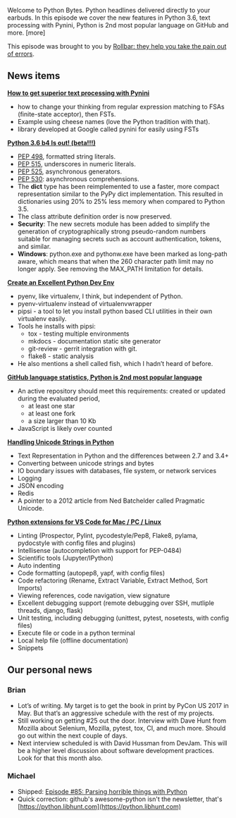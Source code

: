 Welcome to Python Bytes. Python headlines delivered directly to your earbuds. In this episode we cover the new features in Python 3.6, text processing with Pynini, Python is 2nd most popular language on GitHub and more. [more]

This episode was brought to you by [Rollbar: they help you take the pain out of errors](http://rollbar.com/pythonbytes).

## News items

[**How to get superior text processing with Pynini**](https://www.oreilly.com/ideas/how-to-get-superior-text-processing-in-python-with-pynini)

- how to change your thinking from regular expression matching to FSAs (finite-state acceptor), then FSTs.
- Example using cheese names (love the Python tradition with that).
- library developed at Google called pynini for easily using FSTs




[**Python 3.6 b4 Is out! (beta!!!)**](https://docs.python.org/3.6/whatsnew/3.6.html)

- [PEP 498](https://docs.python.org/3.6/whatsnew/3.6.html#whatsnew36-pep498), formatted string literals.
- [PEP 515](https://docs.python.org/3.6/whatsnew/3.6.html#whatsnew36-pep515), underscores in numeric literals.
- [PEP 525](https://docs.python.org/3.6/whatsnew/3.6.html#whatsnew36-pep525), asynchronous generators.
- [PEP 530](https://docs.python.org/3.6/whatsnew/3.6.html#whatsnew36-pep530): asynchronous comprehensions.
- The **dict** type has been reimplemented to use a faster, more compact representation similar to the PyPy dict implementation. This resulted in dictionaries using 20% to 25% less memory when compared to Python 3.5.
- The class attribute definition order is now preserved.
- **Security**: The new secrets module has been added to simplify the generation of cryptographically strong pseudo-random numbers suitable for managing secrets such as account authentication, tokens, and similar.
- **Windows**: python.exe and pythonw.exe have been marked as long-path aware, which means that when the 260 character path limit may no longer apply. See removing the MAX_PATH limitation for details.



[**Create an Excellent Python Dev Env**](http://www.dougalmatthews.com/2016/Nov/12/create-an-excellent-python-dev-env/)

- pyenv, like virtualenv, I think, but independent of Python.
- pyenv-virtualenv instead of virtualenvwrapper
- pipsi - a tool to let you install python based CLI utilities in their own virtualenv easily. 
- Tools he installs with pipsi:
	- tox - testing multiple environments
	- mkdocs - documentation static site generator
	- git-review - gerrit integration with git. 
	- flake8 - static analysis
- He also mentions a shell called fish, which I hadn’t heard of before.



[**GitHub language statistics, Python is 2nd most popular language**](https://www.reddit.com/r/Python/comments/5craf4/github_language_statistics_python_is_2nd_most/)

- An active repository should meet this requirements:
created or updated during the evaluated period,
	- at least one star
	- at least one fork
	- a size larger than 10 Kb
- JavaScript is likely over counted



[**Handling Unicode Strings in Python**](http://blog.emacsos.com/unicode-in-python.html)
- Text Representation in Python and the differences between 2.7 and 3.4+
- Converting between unicode strings and bytes
- IO boundary issues with databases, file system, or network services
- Logging
- JSON encoding
- Redis
- A pointer to a 2012 article from Ned Batchelder called Pragmatic Unicode.


[**Python extensions for VS Code for Mac / PC / Linux**](https://marketplace.visualstudio.com/items?itemName=donjayamanne.python)

- Linting (Prospector, Pylint, pycodestyle/Pep8, Flake8, pylama, pydocstyle with config files and plugins)
- Intellisense (autocompletion with support for PEP-0484)
- Scientific tools (Jupyter/IPython)
- Auto indenting
- Code formatting (autopep8, yapf, with config files)
- Code refactoring (Rename, Extract Variable, Extract Method, Sort Imports)
- Viewing references, code navigation, view signature
- Excellent debugging support (remote debugging over SSH, mutliple threads, django, flask)
- Unit testing, including debugging (unittest, pytest, nosetests, with config files)
- Execute file or code in a python terminal
- Local help file (offline documentation)
- Snippets


## Our personal news

### Brian
- Lot’s of writing. My target is to get the book in print by PyCon US 2017 in May. But that’s an aggressive schedule with the rest of my projects.
- Still working on getting #25 out the door. Interview with Dave Hunt from Mozilla about Selenium, Mozilla, pytest, tox, CI, and much more. Should go out within the next couple of days. 
- Next interview scheduled is with David Hussman from DevJam. This will be a higher level discussion about software development practices. Look for that this month also.


### Michael
- Shipped: [Episode #85: Parsing horrible things with Python](https://talkpython.fm/episodes/show/85/parsing-horrible-things-with-python)
- Quick correction: github's awesome-python isn't the newsletter, that's [https://python.libhunt.com](https://python.libhunt.com)